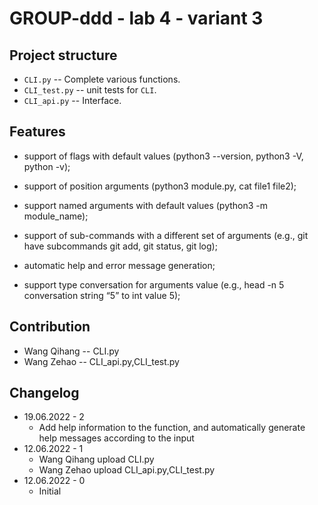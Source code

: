 # GROUP-ddd - lab 4 - variant 3

## Project structure

- `CLI.py` -- Complete various functions.
- `CLI_test.py` -- unit tests for `CLI`.
- `CLI_api.py` -- Interface.

## Features

- support of flags with default values (python3 --version, python3 -V, python -v);
- support of position arguments (python3 module.py, cat file1 file2);
- support named arguments with default values (python3 -m module_name);
- support of sub-commands with a different set of arguments
  (e.g., git have subcommands git add, git status, git log);

- automatic help and error message generation;
- support type conversation for arguments value
  (e.g., head -n 5 conversation string “5” to int value 5);

## Contribution

- Wang Qihang -- CLI.py
- Wang Zehao -- CLI_api.py,CLI_test.py

## Changelog

- 19.06.2022 - 2
  - Add help information to the function, and automatically generate help messages according to the input
- 12.06.2022 - 1
  - Wang Qihang upload CLI.py
  - Wang Zehao upload CLI_api.py,CLI_test.py
- 12.06.2022 - 0
  - Initial
